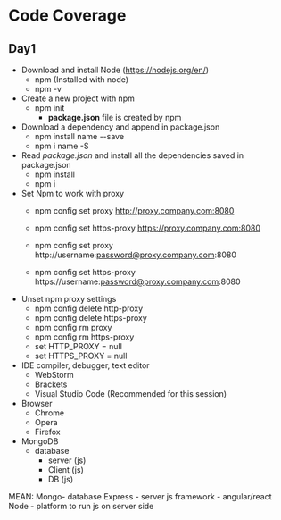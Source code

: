 # Code Coverage #

## Day1 

* Download and install Node (https://nodejs.org/en/)
	* npm (Installed with node)
	* npm -v
* Create a new project with npm
	* npm init
		* <b>package.json</b> file is created by npm
* Download a dependency and append in package.json
	* npm install name --save
	* npm i name -S
* Read <i>package.json</i> and install all the dependencies saved in package.json
	* npm install
	* npm i
* Set Npm to work with proxy
	* npm config set proxy http://proxy.company.com:8080
	* npm config set https-proxy https://proxy.company.com:8080
	
	* npm config set proxy http://username:password@proxy.company.com:8080
	* npm config set https-proxy https://username:password@proxy.company.com:8080
* Unset npm proxy settings
	* npm config delete http-proxy
	* npm config delete https-proxy
	* npm config rm proxy
	* npm config rm https-proxy
	* set HTTP_PROXY = null
	* set HTTPS_PROXY = null
* IDE
	compiler, debugger, text editor	
	- WebStorm
	- Brackets
	- Visual Studio Code (Recommended for this session)
* Browser
	* Chrome
	* Opera
	* Firefox
* MongoDB
	* database	
		* server (js)
		* Client (js)
		* DB (js)

MEAN:
	Mongo- database
	Express - server
	js framework - angular/react
	Node - platform to run js on server side
